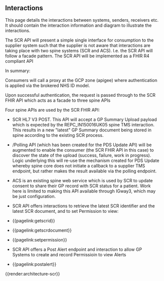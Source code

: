 ## Interactions

This page details the interactions between systems, senders, receivers etc. 
It should contain the interaction information and diagram to illustrate the interactions. 

The SCR API will present a simple single interface for consumption to the supplier system such that the supplier is not aware that interactions are taking place with two spine systems (SCR and ACS). I.e. the SCR API will follow a facade pattern.
The SCR API will be implemented as a FHIR R4 compliant API

In summary:

Consumers will call a proxy at the GCP zone (apigee) where authentication is applied via the brokered NHS ID model. 

Upon successful authentication, the request is passed through to the SCR FHIR API which acts as a facade to three spine APIs

Four spine APIs are used by the SCR FHIR API:

* SCR HL7 V3 POST. This API will accept a GP Summary Upload payload which is expected by the REPC_IN150016UK05 spine TMS interaction. This results in a new "latest" GP Summary document being stored in spine according to the existing SCR process.
* /Polling API (which has been created for the PDS Update API) will be augmented to enable the consumer (the SCR FHIR API in this case) to discover the state of the upload (success, failure, work in progress). Logic underlying this will re-use the mechanism created for PDS Update whereby spine core does not initiate a callback to a supplier TMS endpoint, but rather makes the result available via the polling endpoint.
* ACS is an existing spine web service which is used by SCR to update consent to share their GP record with SCR status for a patient. Work here is limited to making this API available through IGway3, which may be just configuration.

* SCR API offers interactions to retrieve the latest SCR identifier and the latest SCR document, and to set Permission to view:
* {{pagelink:getscrid}}
* {{pagelink:getscrdocument}}
* {{pagelink:setpermission}}

* SCR API offers a Post Alert endpoint and interaction to allow 
GP Systems to create and record Permissioin to view Alerts
* {{pagelink:postalert}}

{{render:architecture-scr}}